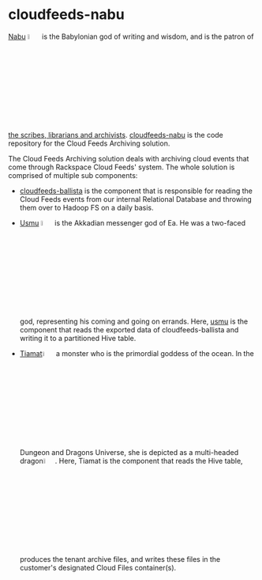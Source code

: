 cloudfeeds-nabu
===============
[Nabu](http://en.wikipedia.org/wiki/Nabu) <a href="http://www.mesopotamia.co.uk/gods/explore/images/nabu_p.gif"><img src="http://www.mesopotamia.co.uk/gods/explore/images/nabu_p.gif" width="5%" height="5%" alt="Nabu"/></a> is the Babylonian god of writing and wisdom, and is the patron of [the scribes, librarians and archivists](http://en.wikipedia.org/wiki/Preservation_%28library_and_archival_science%29#Antecedents). [cloudfeeds-nabu](http://github.com/rackerlabs/cloudfeeds-nabu) is the code repository for the Cloud Feeds Archiving solution. 

The Cloud Feeds Archiving solution deals with archiving cloud events that come through Rackspace Cloud Feeds' system. The whole solution is comprised of multiple sub components:

* [cloudfeeds-ballista](http://github.com/rackerlabs/cloudfeeds-ballista) is the component that is responsible for reading the Cloud Feeds events from our internal Relational Database and throwing them over to Hadoop FS on a daily basis.

* [Usmu](http://www.ancient.eu/article/221/) <a href="http://www.mesopotamia.co.uk/gods/explore/images/isimud_p.gif"><img src="http://www.mesopotamia.co.uk/gods/explore/images/isimud_p.gif" width="5%" height="5%" alt="Usmu"/></a> is the Akkadian messenger god of Ea. He was a two-faced god, representing his coming and going on errands. Here, [usmu](http://github.com/rackerlabs/cloudfeeds-nabu) is the component that reads the exported data of cloudfeeds-ballista and writing it to a partitioned Hive table.

* [Tiamat](http://en.wikipedia.org/wiki/Tiamat)<a href="http://www.mesopotamia.co.uk/gods/explore/images/tiamatsml.gif"><img src="http://www.mesopotamia.co.uk/gods/explore/images/tiamatsml.gif" width="5%" height="5%" alt="Tiamat"/></a> a monster who is the primordial goddess of the ocean.  In the Dungeon and Dragons Universe, she is depicted as a multi-headed dragon<a href="http://img1.wikia.nocookie.net/__cb20110923213244/finalfantasy/images/a/a2/Tiamat_Icon.PNG"><img src="http://img1.wikia.nocookie.net/__cb20110923213244/finalfantasy/images/a/a2/Tiamat_Icon.PNG" width="5%" height="5%" alt="Tiamat"/></a>.  Here, Tiamat is the component that reads the Hive table, produces the tenant archive files, and writes these files in the customer's designated Cloud Files container(s).

